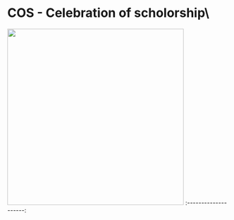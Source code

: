 # COS - Celebration of scholorship\

<img src="https://images2.imgbox.com/e3/06/ipB9HqTU_o.png" width="400">
:--------------------:
